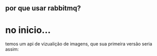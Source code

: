 ## por que usar rabbitmq? 


# no inicio...

temos um api de vizualição de imagens, que sua primeira versão seria assim:

